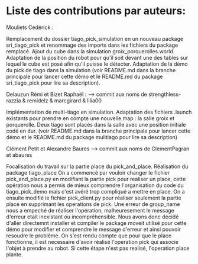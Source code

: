 # Liste des contributions par auteurs:

Mouliets Cédérick : 

Remplacement du dossier tiago_pick_simulation en un nouveau package sri_tiago_pick et renommage des imports dans les fichiers du package remplacé. Ajout du cube dans la simulation groix_porquerolles.world. Adaptation de la position du robot pour qu'il soit devant une des tables sur lequel le cube est posé afin qu'il puisse le détecter. Adaptation de la démo du pick de tiago dans la simulation (voir README.md dans la branche principale pour lancer cette démo et le README.md du package sri_tiago_pick pour lire sa description).


Delauzun Rémi et Bizet Raphaël :
--> commit aux noms de strengthless-razzia & remidelz & marcgirard & lilia00

Implémentation de multi-tiago en simulation. Adaptation des fichiers .launch existants pour prendre en compte une nouvelle map : la salle groix et porquerolle. Deux tiago sont placés dans la salle avec une position initiale codé en dur. (voir README.md dans la branche principale pour lancer cette démo et le README.md du package mulitiago pour lire sa description)

Clément Petit et Alexandre Baures
--> commit aux noms de ClementPagran et abaures

Focalisation du travail sur la partie place du pick_and_place. Réalisation du package tiago_place
On a commencé par vouloir changer le fichier pick_and_place.py en modifiant la partie pick pour realiser un place, cette opération nous a permis de mieux comprendre l'organisation du code du tiago_pick_demo mais c'est avéré trop compliqué a mettre en place.
On a ensuite modifié le fichier pick_client.py pour réaliser seulement la partie place en supprimant les operations de pick. Une erreur de group_name nous a empeché de réaliser l'opération, malheuresement le message d'erreur etait inexistant ou incompréhensible. Nous avons donc décidé d'aller directemnt installer et compiler le package moveit utilisé pour cette démo pour modifier et comprendre le message d'erreur et ainsi pouvoir resoudre le problème.
On s'est rendu compte que pour que le place fonctionne, il est necessaire d'avoir réalisé l'operation pick qui associe l'objet à prendre au robot. Si cette étape n'est pas realisé, l'operation place plante.
